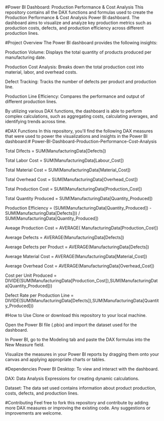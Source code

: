 #Power BI Dashboard: Production Performance & Cost Analysis
This repository contains all the DAX functions and formulas used to create the Production Performance & Cost Analysis Power BI dashboard. The dashboard aims to visualize and analyze key production metrics such as production costs, defects, and production efficiency across different production lines.

#Project Overview
The Power BI dashboard provides the following insights:

Production Volume: Displays the total quantity of products produced per manufacturing date.

Production Cost Analysis: Breaks down the total production cost into material, labor, and overhead costs.

Defect Tracking: Tracks the number of defects per product and production line.

Production Line Efficiency: Compares the performance and output of different production lines.

By utilizing various DAX functions, the dashboard is able to perform complex calculations, such as aggregating costs, calculating averages, and identifying trends across time.

#DAX Functions
In this repository, you'll find the following DAX measures that were used to power the visualizations and insights in the Power BI dashboard:# Power-BI-Dashboard-Production-Performance-Cost-Analysis

Total Difects = SUM(ManufacturingData[Defects])

Total Labor Cost = SUM(ManufacturingData[Labour_Cost])

Total Material Cost = SUM(ManufacturingData[Material_Cost])

Total Overhead Cost = SUM(ManufacturingData[Overhead_Cost])

Total Production Cost = SUM(ManufacturingData[Production_Cost])

Total Quantity Produced = SUM(ManufacturingData[Quantity_Produced])

Production Efficiency = (SUM(ManufacturingData[Quantity_Produced]) - SUM(ManufacturingData[Defects])) / SUM(ManufacturingData[Quantity_Produced])

Aveage Production Cost = AVERAGE( ManufacturingData[Production_Cost])

Average Defects = AVERAGE(ManufacturingData[Defects])

Average Defects per Product = AVERAGE(ManufacturingData[Defects])

Average Material Cost = AVERAGE(ManufacturingData[Material_Cost])

Average Overhead Cost = AVERAGE(ManufacturingData[Overhead_Cost])

Cost per Unit Produced = DIVIDE(SUM(ManufacturingData[Production_Cost]),SUM(ManufacturingData[Quantity_Produced]))

Defect Rate per Production Line = DIVIDE(SUM(ManufacturingData[Defects]),SUM(ManufacturingData[Quantity_Produced]))

#How to Use
Clone or download this repository to your local machine.

Open the Power BI file (.pbix) and import the dataset used for the dashboard.

In Power BI, go to the Modeling tab and paste the DAX formulas into the New Measure field.

Visualize the measures in your Power BI reports by dragging them onto your canvas and applying appropriate charts or tables.

#Dependencies
Power BI Desktop: To view and interact with the dashboard.

DAX: Data Analysis Expressions for creating dynamic calculations.

Dataset: The data set used contains information about product production, costs, defects, and production lines.

#Contributing
Feel free to fork this repository and contribute by adding more DAX measures or improving the existing code. Any suggestions or improvements are welcome.

